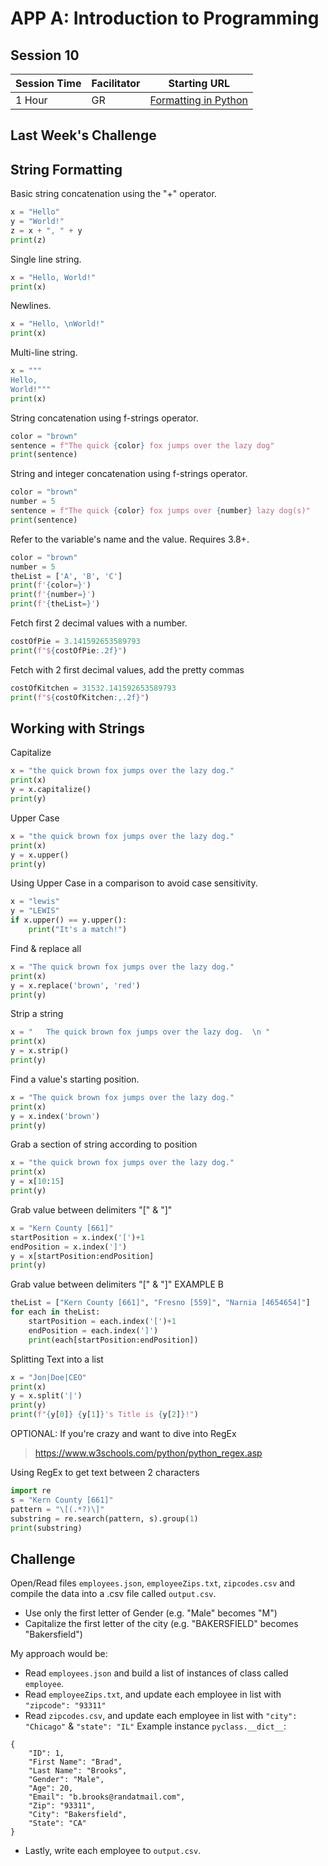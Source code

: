 # APP A: Introduction to Programming
## Session 10

|Session Time|Facilitator|Starting URL                                                               |
|------------|-----------|---------------------------------------------------------------------------|
|1 Hour      |GR         |[Formatting in Python](https://www.w3schools.com/python/python_ref_string.asp) |

## Last Week's Challenge

## String Formatting

Basic string concatenation using the "+" operator.
```py
x = "Hello"
y = "World!"
z = x + ", " + y
print(z)
```

Single line string.
```py
x = "Hello, World!"
print(x)
```

Newlines.
```py
x = "Hello, \nWorld!"
print(x)
```

Multi-line string.
```py
x = """
Hello,
World!"""
print(x)
```

String concatenation using f-strings operator.
```py
color = "brown"
sentence = f"The quick {color} fox jumps over the lazy dog"
print(sentence)
```

String and integer concatenation using f-strings operator.
```py
color = "brown"
number = 5
sentence = f"The quick {color} fox jumps over {number} lazy dog(s)"
print(sentence)
```

Refer to the variable's name and the value. Requires 3.8+.
```py
color = "brown"
number = 5
theList = ['A', 'B', 'C']
print(f'{color=}')
print(f'{number=}')
print(f'{theList=}')
```

Fetch first 2 decimal values with a number. 
```py
costOfPie = 3.141592653589793
print(f"${costOfPie:.2f}")
```

Fetch with 2 first decimal values, add the pretty commas
```py
costOfKitchen = 31532.141592653589793
print(f"${costOfKitchen:,.2f}")
```

## Working with Strings
Capitalize
```py
x = "the quick brown fox jumps over the lazy dog."
print(x)
y = x.capitalize()
print(y)
```

Upper Case
```py
x = "the quick brown fox jumps over the lazy dog."
print(x)
y = x.upper()
print(y)
```

Using Upper Case in a comparison to avoid case sensitivity.
```py
x = "lewis"
y = "LEWIS"
if x.upper() == y.upper():
    print("It's a match!")
```

Find & replace all
```py
x = "The quick brown fox jumps over the lazy dog."
print(x)
y = x.replace('brown', 'red')
print(y)
```

Strip a string
```py
x = "   The quick brown fox jumps over the lazy dog.  \n "
print(x)
y = x.strip()
print(y)
```

Find a value's starting position.
```py
x = "The quick brown fox jumps over the lazy dog."
print(x)
y = x.index('brown')
print(y)
```

Grab a section of string according to position
```py
x = "the quick brown fox jumps over the lazy dog."
print(x)
y = x[10:15]
print(y)
```

Grab value between delimiters "[" & "]"
```py
x = "Kern County [661]"
startPosition = x.index('[')+1
endPosition = x.index(']')
y = x[startPosition:endPosition]
print(y)
```

Grab value between delimiters "[" & "]" EXAMPLE B
```py
theList = ["Kern County [661]", "Fresno [559]", "Narnia [4654654]"]
for each in theList:
    startPosition = each.index('[')+1
    endPosition = each.index(']')
    print(each[startPosition:endPosition])
```

Splitting Text into a list
```py
x = "Jon|Doe|CEO"
print(x)
y = x.split('|')
print(y)
print(f"{y[0]} {y[1]}'s Title is {y[2]}!")
```

OPTIONAL: If you're crazy and want to dive into RegEx
> https://www.w3schools.com/python/python_regex.asp

Using RegEx to get text between 2 characters
```py
import re
s = "Kern County [661]"
pattern = "\[(.*?)\]"
substring = re.search(pattern, s).group(1)
print(substring)
```
## Challenge
Open/Read files ```employees.json```, ```employeeZips.txt```, ```zipcodes.csv``` and compile the data into a .csv file called ```output.csv```.
- Use only the first letter of Gender (e.g. "Male" becomes "M")
- Capitalize the first letter of the city (e.g. "BAKERSFIELD" becomes "Bakersfield")

My approach would be:
- Read ```employees.json``` and build a list of instances of class called ```employee```.
- Read ```employeeZips.txt```, and update each employee in list with ```"zipcode": "93311"```
- Read ```zipcodes.csv```, and update each employee in list with ```"city": "Chicago"``` & ```"state": "IL"```
Example instance ```pyclass.__dict__```:
```
{
    "ID": 1,
    "First Name": "Brad",
    "Last Name": "Brooks",
    "Gender": "Male",
    "Age": 20,
    "Email": "b.brooks@randatmail.com",
    "Zip": "93311",
    "City": "Bakersfield",
    "State": "CA"
}
```
- Lastly, write each employee to ```output.csv```.